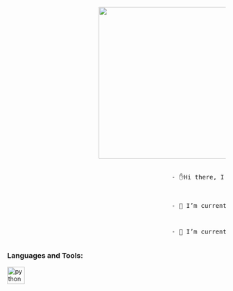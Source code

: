 
  
<pre>                         <img src="https://www.freecodecamp.org/news/content/images/2022/11/hire-full-stack-developers1546507474317-1.gif" height="350px" width="550px">

<p>                                             - ✋Hi there, I am Dhanush<br></p>
<p>                                             - 🔭 I’m currently working on Full stack development<br></p>
<p>                                             - 🌱 I’m currently pursuing CSE Software Engineering</p></pre>

</div>
<h3 align="left">Languages and Tools:</h3>
<p align="left"> <a href="https://www.python.org" target="_blank" rel="noreferrer"> <img src="https://brandslogos.com/wp-content/uploads/images/large/python-logo.png" alt="python" width="40" height="40"/> </a> </p>
